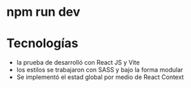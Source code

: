 # npm run dev

# Tecnologías

- la prueba de desarrolló con React JS y Vite
- los estilos se trabajaron con SASS y bajo la forma modular
- Se implementó el estad global por medio de React Context

